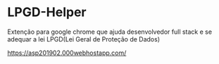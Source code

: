 # LPGD-Helper

Extenção para google chrome que ajuda desenvolvedor full stack e se adequar a lei LPGD(Lei Geral de Proteção de Dados)

https://asp201902.000webhostapp.com/
